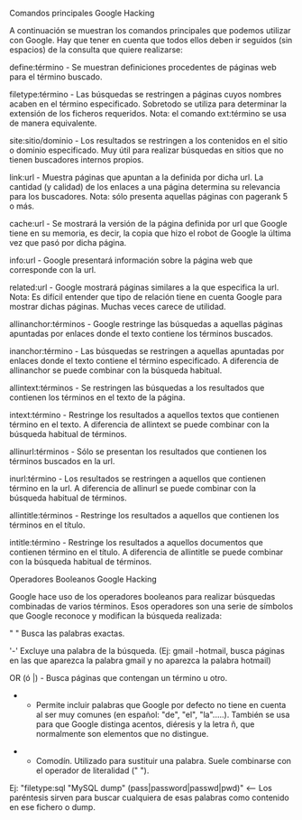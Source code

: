 Comandos principales Google Hacking

A continuación se muestran los comandos principales que podemos utilizar con Google. Hay que tener en cuenta que todos ellos deben ir seguidos (sin espacios) de la consulta que quiere realizarse:

define:término - Se muestran definiciones procedentes de páginas web para el término buscado.

filetype:término - Las búsquedas se restringen a páginas cuyos nombres acaben en el término especificado. Sobretodo se utiliza para determinar la extensión de los ficheros requeridos. Nota: el comando ext:término se usa de manera equivalente.

site:sitio/dominio - Los resultados se restringen a los contenidos en el sitio o dominio especificado. Muy útil para realizar búsquedas en sitios que no tienen buscadores internos propios.

link:url - Muestra páginas que apuntan a la definida por dicha url. La cantidad (y calidad) de los enlaces a una página determina su relevancia para los buscadores. Nota: sólo presenta aquellas páginas con pagerank 5 o más.

cache:url - Se mostrará la versión de la página definida por url que Google tiene en su memoria, es decir, la copia que hizo el robot de Google la última vez que pasó por dicha página.

info:url - Google presentará información sobre la página web que corresponde con la url.

related:url - Google mostrará páginas similares a la que especifica la url.  Nota: Es difícil entender que tipo de relación tiene en cuenta Google para mostrar dichas páginas. Muchas veces carece de utilidad.

allinanchor:términos - Google restringe las búsquedas a aquellas páginas apuntadas por enlaces donde el texto contiene los términos buscados.

inanchor:término - Las búsquedas se restringen a aquellas apuntadas por enlaces donde el texto contiene el término especificado. A diferencia de allinanchor se puede combinar con la búsqueda habitual.

allintext:términos - Se restringen las búsquedas a los resultados que contienen los términos en el texto de la página.

intext:término - Restringe los resultados a aquellos textos que contienen término en el texto. A diferencia de allintext se puede combinar con la búsqueda habitual de términos.

allinurl:términos - Sólo se presentan los resultados que contienen los términos buscados en la url.

inurl:término - Los resultados se restringen a aquellos que contienen término en la url. A diferencia de allinurl se puede combinar con la búsqueda habitual de términos.

allintitle:términos - Restringe los resultados a aquellos que contienen los términos en el título.

intitle:término - Restringe los resultados a aquellos documentos que contienen término en el título. A diferencia de allintitle se puede combinar con la búsqueda habitual de términos.

Operadores Booleanos Google Hacking

Google hace uso de los operadores booleanos para realizar búsquedas combinadas de varios términos. Esos operadores son una serie de símbolos que Google reconoce y modifican la búsqueda realizada:

" "  Busca las palabras exactas.

'-' Excluye una palabra de la búsqueda. (Ej: gmail -hotmail, busca páginas en las que aparezca la palabra gmail y no aparezca la palabra hotmail)

OR (ó |) - Busca páginas que contengan un término u otro.

+ - Permite incluir palabras que Google por defecto no tiene en cuenta al ser muy comunes (en español: "de", "el", "la".....). También se usa para que Google distinga acentos, diéresis y la letra ñ, que normalmente son elementos que no distingue.

* - Comodín. Utilizado para sustituir una palabra. Suele combinarse con el operador de literalidad (" ").
 

Ej: "filetype:sql "MySQL dump" (pass|password|passwd|pwd)" <-- Los paréntesis sirven para buscar cualquiera de esas palabras como contenido en ese fichero o dump.
